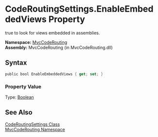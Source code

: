 CodeRoutingSettings.EnableEmbeddedViews Property
================================================
true to look for views embedded in assemblies.

**Namespace:** [MvcCodeRouting][1]  
**Assembly:** MvcCodeRouting (in MvcCodeRouting.dll)

Syntax
------

```csharp
public bool EnableEmbeddedViews { get; set; }
```

### Property Value
Type: [Boolean][2]

See Also
--------
[CodeRoutingSettings Class][3]  
[MvcCodeRouting Namespace][1]  

[1]: ../README.md
[2]: http://msdn.microsoft.com/en-us/library/a28wyd50
[3]: README.md